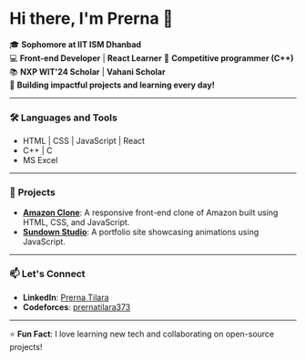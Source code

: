 # Hi there, I'm Prerna 👋

🎓 **Sophomore at IIT ISM Dhanbad**  
💻 **Front-end Developer** | **React Learner** 
🌟 **Competitive programmer (C++)**  
📚 **NXP WIT'24 Scholar** | **Vahani Scholar**  
🚀 **Building impactful projects and learning every day!**

---

### 🛠️ **Languages and Tools**
- HTML | CSS | JavaScript | React
- C++  | C
- MS Excel

---

### 📂 **Projects**
- **[Amazon Clone](https://amazon-clone-frontend-bay.vercel.app/)**: A responsive front-end clone of Amazon built using HTML, CSS, and JavaScript.  
- **[Sundown Studio](https://sundown-studio-clone-zeta.vercel.app/)**: A portfolio site showcasing animations using JavaScript.  

---

### 📫 **Let's Connect**
- **LinkedIn**: [Prerna Tilara](https://www.linkedin.com/in/prerna-tilara-968811285/) 
- **Codeforces**: [prernatilara373](https://codeforces.com/profile/prernatilara373)


---

⭐ **Fun Fact**: I love learning new tech and collaborating on open-source projects!
